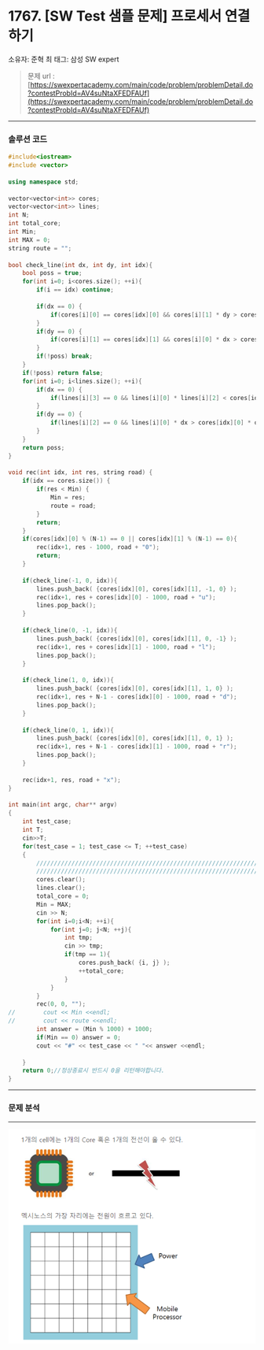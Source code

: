 # 1767. [SW Test 샘플 문제] 프로세서 연결하기

소유자: 준혁 최
태그: 삼성 SW expert

> 문제 url : [https://swexpertacademy.com/main/code/problem/problemDetail.do?contestProbId=AV4suNtaXFEDFAUf](https://swexpertacademy.com/main/code/problem/problemDetail.do?contestProbId=AV4suNtaXFEDFAUf)
> 

---

### 솔루션 코드

```cpp
#include<iostream>
#include <vector>

using namespace std;

vector<vector<int>> cores;
vector<vector<int>> lines;
int N;
int total_core;
int Min;
int MAX = 0;
string route = "";

bool check_line(int dx, int dy, int idx){
    bool poss = true;
    for(int i=0; i<cores.size(); ++i){
        if(i == idx) continue;
        
        if(dx == 0) {
            if(cores[i][0] == cores[idx][0] && cores[i][1] * dy > cores[idx][1] * dy) poss = false;
        }
        if(dy == 0) {
            if(cores[i][1] == cores[idx][1] && cores[i][0] * dx > cores[idx][0] * dx) poss = false;
        }
        if(!poss) break;
    }
    if(!poss) return false;
    for(int i=0; i<lines.size(); ++i){
        if(dx == 0) {
            if(lines[i][3] == 0 && lines[i][0] * lines[i][2] < cores[idx][0] * lines[i][2] && lines[i][1] * dy > cores[idx][1] * dy) poss = false;
        }
        if(dy == 0) {
            if(lines[i][2] == 0 && lines[i][0] * dx > cores[idx][0] * dx && lines[i][1] * lines[i][3] < cores[idx][1] * lines[i][3]) poss = false;
        }
    }
    return poss;
}

void rec(int idx, int res, string road) {
    if(idx == cores.size()) {
        if(res < Min) {
            Min = res;
            route = road;
        }
        return;
    }
    if(cores[idx][0] % (N-1) == 0 || cores[idx][1] % (N-1) == 0){
        rec(idx+1, res - 1000, road + "0");
        return;
    }
    
    if(check_line(-1, 0, idx)){
        lines.push_back( {cores[idx][0], cores[idx][1], -1, 0} );
        rec(idx+1, res + cores[idx][0] - 1000, road + "u");
        lines.pop_back();
    }
    
    if(check_line(0, -1, idx)){
        lines.push_back( {cores[idx][0], cores[idx][1], 0, -1} );
        rec(idx+1, res + cores[idx][1] - 1000, road + "l");
        lines.pop_back();
    }
    
    if(check_line(1, 0, idx)){
        lines.push_back( {cores[idx][0], cores[idx][1], 1, 0} );
        rec(idx+1, res + N-1 - cores[idx][0] - 1000, road + "d");
        lines.pop_back();
    }
    
    if(check_line(0, 1, idx)){
        lines.push_back( {cores[idx][0], cores[idx][1], 0, 1} );
        rec(idx+1, res + N-1 - cores[idx][1] - 1000, road + "r");
        lines.pop_back();
    }
    
    rec(idx+1, res, road + "x");
}

int main(int argc, char** argv)
{
	int test_case;
	int T;
	cin>>T;
	for(test_case = 1; test_case <= T; ++test_case)
	{
		/////////////////////////////////////////////////////////////////////////////////////////////
		/////////////////////////////////////////////////////////////////////////////////////////////
		cores.clear();
        lines.clear();
        total_core = 0;
        Min = MAX;
        cin >> N;
        for(int i=0;i<N; ++i){
            for(int j=0; j<N; ++j){
                int tmp;
                cin >> tmp;
                if(tmp == 1){
                    cores.push_back( {i, j} );
                    ++total_core;
                }
            }
        }
        rec(0, 0, "");
//        cout << Min <<endl;
//        cout << route <<endl;
        int answer = (Min % 1000) + 1000;
        if(Min == 0) answer = 0;
        cout << "#" << test_case << " "<< answer <<endl;

	}
	return 0;//정상종료시 반드시 0을 리턴해야합니다.
}
```

---

### 문제 분석

---

![Untitled](1767%20%5BSW%20Test%20%E1%84%89%E1%85%A2%E1%86%B7%E1%84%91%E1%85%B3%E1%86%AF%20%E1%84%86%E1%85%AE%E1%86%AB%E1%84%8C%E1%85%A6%5D%20%E1%84%91%E1%85%B3%E1%84%85%E1%85%A9%E1%84%89%E1%85%A6%E1%84%89%E1%85%A5%20%E1%84%8B%E1%85%A7%E1%86%AB%E1%84%80%E1%85%A7%E1%86%AF%E1%84%92%E1%85%A1%E1%84%80%E1%85%B5%20c2a3fbe9772c4228a820188bdf2735d4/Untitled.png)
